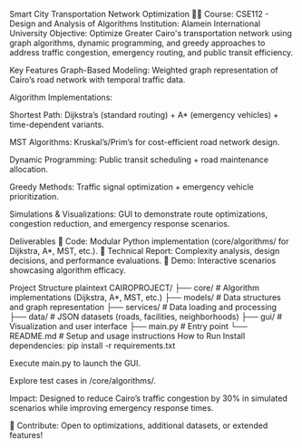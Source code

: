 Smart City Transportation Network Optimization 🚦🌆
Course: CSE112 - Design and Analysis of Algorithms
Institution: Alamein International University
Objective: Optimize Greater Cairo's transportation network using graph algorithms, dynamic programming, and greedy approaches to address traffic congestion, emergency routing, and public transit efficiency.

Key Features
Graph-Based Modeling: Weighted graph representation of Cairo’s road network with temporal traffic data.

Algorithm Implementations:

Shortest Path: Dijkstra’s (standard routing) + A* (emergency vehicles) + time-dependent variants.

MST Algorithms: Kruskal’s/Prim’s for cost-efficient road network design.

Dynamic Programming: Public transit scheduling + road maintenance allocation.

Greedy Methods: Traffic signal optimization + emergency vehicle prioritization.

Simulations & Visualizations: GUI to demonstrate route optimizations, congestion reduction, and emergency response scenarios.

Deliverables
📁 Code: Modular Python implementation (core/algorithms/ for Dijkstra, A*, MST, etc.).
📄 Technical Report: Complexity analysis, design decisions, and performance evaluations.
🎥 Demo: Interactive scenarios showcasing algorithm efficacy.

Project Structure
plaintext
CAIROPROJECT/
├── core/                  # Algorithm implementations (Dijkstra, A*, MST, etc.)
├── models/                # Data structures and graph representation
├── services/              # Data loading and processing
├── data/                  # JSON datasets (roads, facilities, neighborhoods)
├── gui/                   # Visualization and user interface
├── main.py                # Entry point
└── README.md              # Setup and usage instructions
How to Run
Install dependencies: pip install -r requirements.txt

Execute main.py to launch the GUI.

Explore test cases in /core/algorithms/.

Impact: Designed to reduce Cairo’s traffic congestion by 30% in simulated scenarios while improving emergency response times.

🚀 Contribute: Open to optimizations, additional datasets, or extended features!
